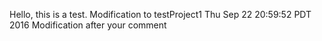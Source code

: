 Hello, this is a test.
Modification to testProject1
Thu Sep 22 20:59:52 PDT 2016
Modification after your comment
